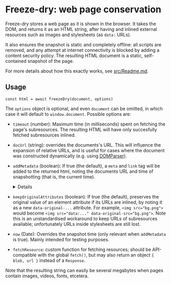 # Freeze-dry: web page conservation

Freeze-dry stores a web page as it is shown in the browser. It takes the DOM, and returns it as an
HTML string, after having and inlined external resources such as images and stylesheets (as `data:`
URLs).

It also ensures the snapshot is static and completely offline: all scripts are removed, and any
attempt at internet connectivity is blocked by adding a content security policy. The resulting HTML
document is a static, self-contained snapshot of the page.

For more details about how this exactly works, see [src/Readme.md](src/Readme.md).

## Usage

    const html = await freezeDry(document, options)

The `options` object is optional, and even `document` can be omitted, in which case it will default
to `window.document`. Possible options are:
- `timeout` (number): Maximum time (in milliseconds) spent on fetching the page's subresources. The
  resulting HTML will have only succesfully fetched subresources inlined.
- `docUrl` (string): overrides the documents's URL. This will influence the expansion of relative
  URLs, and is useful for cases where the document was constructed dynamically (e.g. using
  [DOMParser][]).
- `addMetadata` (boolean): If true (the default), a `meta` and `link` tag will be added to the
  returned html, noting the documents URL and time of snapshotting (that is, the current time).
  <details>

  The meta data mimics the HTTP headers defined for the [Memento][] protocol. The added headers look
  like so:

      <meta http-equiv="Memento-Datetime" content="Sat, 18 Aug 2018 18:02:20 GMT">
      <link rel="original" href="https://example.com/main/page.html">

  </details>

- `keepOriginalAttributes` (boolean): If true (the default), preserves the original value of an
  element attribute if its URLs are inlined, by noting it as a new `data-original-...` attribute.
  For example, `<img src="bg.png">` would become `<img src="data:..." data-original-src="bg.png">`.
  Note this is an unstandardised workaround to keep URLs of subresources available; unfortunately
  URLs inside stylesheets are still lost.
- `now` (Date): Overrides the snapshot time (only relevant when `addMetadata` is true). Mainly
  intended for testing purposes.
- `fetchResource`: custom function for fetching resources; should be API-compatible with the global
  `fetch()`, but may also return an object `{ blob, url }` instead of a `Response`.

Note that the resulting string can easily be several megabytes when pages contain images, videos,
fonts, etcetera.


[DOMParser]: https://developer.mozilla.org/en-US/docs/Web/API/DOMParser
[Memento]: https://tools.ietf.org/html/rfc7089
